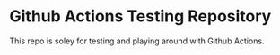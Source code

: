 # Github Actions Testing Repository

This repo is soley for testing and playing around with Github Actions.